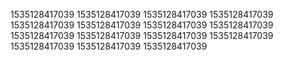 1535128417039
1535128417039
1535128417039
1535128417039
1535128417039
1535128417039
1535128417039
1535128417039
1535128417039
1535128417039
1535128417039
1535128417039
1535128417039
1535128417039
1535128417039
